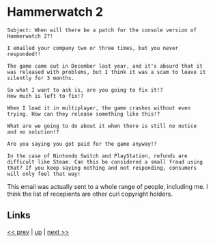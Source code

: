 # Hammerwatch 2

    Subject: When will there be a patch for the console version of
    Hammerwatch 2?!

    I emailed your company two or three times, but you never
    responded!!

    The game came out in December last year, and it's absurd that it
    was released with problems, but I think it was a scam to leave it
    silently for 3 months.

    So what I want to ask is, are you going to fix it!?
    How much is left to fix!?

    When I load it in multiplayer, the game crashes without even
    trying. How can they release something like this!?

    What are we going to do about it when there is still no notice
    and no solution!?

    Are you saying you got paid for the game anyway!?

    In the case of Nintendo Switch and PlayStation, refunds are
    difficult like Steam. Can this be considered a small fraud using
    that? If you keep saying nothing and not responding, consumers
    will only feel that way!

This email was actually sent to a whole range of people,
including me. I think the list of recepients are other curl
copyright holders.

## Links

[<< prev](2024-03-17.md) | [up](../) | [next >> ](2024-05-20.md)
